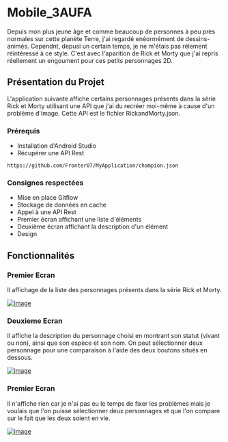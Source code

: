 # Mobile_3AUFA

Depuis mon plus jeune âge et comme beaucoup de personnes à peu près normales sur cette planète Terre, j'ai regardé enéormément de dessins-animés. Cependnt, depusi un certain temps, je ne m'étais pas rélement réintéressé à ce style. C'est avec l'aparition de Rick et Morty que j'ai repris réellement un engoument pour ces petits personnages 2D. 

## Présentation du Projet

L'application suivante affiche certains personnages présents dans la série Rick et Morty utilisant une API que j'ai du recréer moi-même à cause d'un problème d'image. Cette API est le fichier RickandMorty.json. 

### Prérequis

* Installation d'Android Studio
* Récupérer une API Rest

```
https://github.com/Fronter07/MyApplication/champion.json
```

### Consignes respectées

* Mise en place Gitflow
* Stockage de données en cache
* Appel à une API Rest
* Premier écran affichant une liste d'éléments
* Deuxième écran affichant la description d'un élément
* Design 



## Fonctionnalités

### Premier Ecran

Il affichage de la liste des personnages présents dans la série Rick et Morty.

[
![image](https://user-images.githubusercontent.com/62753718/83982968-f1e10d00-a92a-11ea-86de-f63e0e1ce01f.png)
](url)


### Deuxieme Ecran 

Il affiche la description du personnage choisi en montrant son statut (vivant ou non), ainsi que son espèce et son nom. 
On peut sélectionner deux personnage pour une comparaison à l'aide des deux boutons situés en dessous. 

[
![image](https://user-images.githubusercontent.com/62753718/83983002-2ead0400-a92b-11ea-8b2f-aaefbea1eb0f.png)
](url)

### Premier Ecran 

Il n'affiche rien car je n'ai pas eu le temps de fixer les problèmes mais je voulais que l'on puisse sélectionner deux personnages et que l'on compare sur le fait que les deux soient en vie. 

[
![image](https://user-images.githubusercontent.com/62753718/83983271-2b1a7c80-a92d-11ea-87a5-3ef8148e005b.png)
](url)
